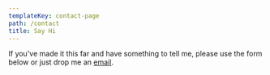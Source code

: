 ```yaml
---
templateKey: contact-page
path: /contact
title: Say Hi
---
```

If you've made it this far and have something to tell me, please use the form below or just drop me an [email](<mailto:galvezirene@gmail.com?subject=Hi!, Hola!>).